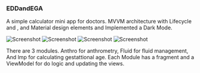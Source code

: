 ### EDDandEGA
A simple calculator mini app for doctors. MVVM architecture with Lifecycle and , and Material design elements and Implemented a Dark Mode.

![Screenshot](https://github.com/dekunle02/EDDandEGA/blob/master/screenshots/Screenshot_1601650655.png)
![Screenshot](https://github.com/dekunle02/EDDandEGA/blob/master/screenshots/Screenshot_1601650695.png)
![Screenshot](https://github.com/dekunle02/EDDandEGA/blob/master/screenshots/Screenshot_1601650726.png)
![Screenshot](https://github.com/dekunle02/EDDandEGA/blob/master/screenshots/Screenshot_1601650742.png)


There are 3 modules. Anthro for anthrometry, Fluid for fluid management, And lmp for calculating gestattional age.
Each Module has a fragment and a ViewModel for do logic and updating the views.


